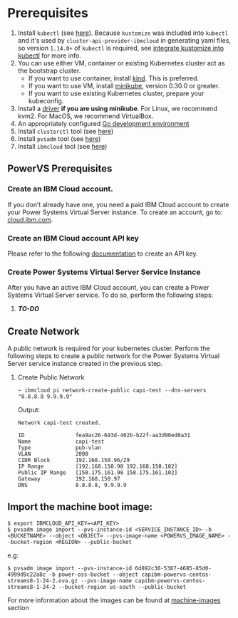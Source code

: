 # Prerequisites

1. Install `kubectl` (see [here](https://kubernetes.io/docs/tasks/tools/install-kubectl/#install-kubectl-binary-with-curl-on-linux)). Because `kustomize` was included into `kubectl` and it's used by `cluster-api-provider-ibmcloud` in generating yaml files, so version `1.14.0+` of `kubectl` is required, see [integrate kustomize into kubectl](https://github.com/kubernetes/enhancements/issues/633) for more info.
2. You can use either VM, container or existing Kubernetes cluster act as the bootstrap cluster.
   - If you want to use container, install [kind](https://github.com/kubernetes-sigs/kind#installation-and-usage). This is preferred.
   - If you want to use VM, install [minikube](https://kubernetes.io/docs/tasks/tools/install-minikube/), version 0.30.0 or greater.
   - If you want to use existing Kubernetes cluster, prepare your kubeconfig.
3. Install a [driver](https://github.com/kubernetes/minikube/blob/master/docs/drivers.md) **if you are using minikube**. For Linux, we recommend kvm2. For MacOS, we recommend VirtualBox.
4. An appropriately configured [Go development environment](https://golang.org/doc/install)
5. Install `clusterctl` tool (see [here](https://cluster-api.sigs.k8s.io/user/quick-start.html#install-clusterctl))
6. Install `pvsadm` tool (see [here](https://github.com/ppc64le-cloud/pvsadm#installation))
6. Install `ibmcloud` tool (see [here](https://github.com/IBM-Cloud/ibm-cloud-cli-release#downloads))


## **PowerVS Prerequisites**

###	Create an IBM Cloud account.

If you don’t already have one, you need a paid IBM Cloud account to create your Power Systems Virtual Server instance.
To create an account, go to: [cloud.ibm.com](https://cloud.ibm.com).

###	Create an IBM Cloud account API key

Please refer to the following [documentation](https://cloud.ibm.com/docs/account?topic=account-userapikey) to create an API key.


### Create Power Systems Virtual Server Service Instance

After you have an active IBM Cloud account, you can create a Power Systems Virtual Server service. To do so, perform the following steps:

1. ***TO-DO***

## Create Network

A public network is required for your kubernetes cluster. Perform the following steps to create a public network for the Power Systems Virtual Server service instance created in the previous step.

1. Create Public Network

    ```console
    ~ ibmcloud pi network-create-public capi-test --dns-servers "8.8.8.8 9.9.9.9"
    ```

    Output:
    ```console
    Network capi-test created.
                        
    ID                fea9ac26-693d-402b-b22f-aa3d90ed0a31   
    Name              capi-test  
    Type              pub-vlan   
    VLAN              2008   
    CIDR Block        192.168.150.96/29   
    IP Range          [192.168.150.98 192.168.150.102]   
    Public IP Range   [158.175.161.98 158.175.161.102]   
    Gateway           192.168.150.97   
    DNS               8.8.8.8, 9.9.9.9
    ```

## Import the machine boot image: 

```shell
$ export IBMCLOUD_API_KEY=<API_KEY>
$ pvsadm image import --pvs-instance-id <SERVICE_INSTANCE_ID> -b <BUCKETNAME> --object <OBJECT> --pvs-image-name <POWERVS_IMAGE_NAME> --bucket-region <REGION> --public-bucket
```

e.g:
```shell
$ pvsadm image import --pvs-instance-id 6d892c30-5387-4685-85d0-4999d9c22a8c -b power-oss-bucket --object capibm-powervs-centos-streams8-1-24-2.ova.gz --pvs-image-name capibm-powervs-centos-streams8-1-24-2 --bucket-region us-south --public-bucket
```

For more information about the images can be found at [machine-images](../../machine-images/powervs.md) section
